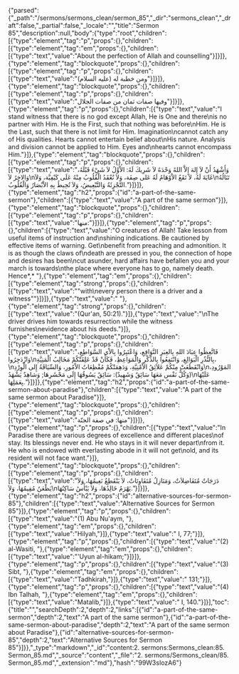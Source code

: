 {"parsed":{"_path":"/sermons/sermons_clean/sermon_85","_dir":"sermons_clean","_draft":false,"_partial":false,"_locale":"","title":"Sermon 85","description":null,"body":{"type":"root","children":[{"type":"element","tag":"p","props":{},"children":[{"type":"element","tag":"em","props":{},"children":[{"type":"text","value":"About the perfection of Allah and counselling"}]}]},{"type":"element","tag":"blockquote","props":{},"children":[{"type":"element","tag":"p","props":{},"children":[{"type":"text","value":"ومن خطبة له (عليه السلام)"}]}]},{"type":"element","tag":"blockquote","props":{},"children":[{"type":"element","tag":"p","props":{},"children":[{"type":"text","value":"وفيها صفات ثمان من صفات الجلال"}]}]},{"type":"element","tag":"p","props":{},"children":[{"type":"text","value":"I stand witness that there is no god except Allah, He is One and there\nis no partner with Him. He is the First, such that nothing was before\nHim. He is the Last, such that there is not limit for Him. Imagination\ncannot catch any of His qualities. Hearts cannot entertain belief about\nHis nature. Analysis and division cannot be applied to Him. Eyes and\nhearts cannot encompass Him."}]},{"type":"element","tag":"blockquote","props":{},"children":[{"type":"element","tag":"p","props":{},"children":[{"type":"text","value":"وَأَشْهَدُ أَنْ لاَ إِلهَ إِلاَّ اللهُ وَحْدَهُ لاَ شَرِيكَ لَهُ: الاْوَّلُ لاَ شَيْءَ قَبْلَهُ، وَالاخِرُ لاَ\nغَايَةَ لَهُ، لاَ تَقَعُ الاْوْهَامُ لَهُ عَلى صِفَة، وَلاَ تُعْقَدُ الْقُلُوبُ مِنْهُ عَلَى كَيْفِيَّة، وَلاَ\nتَنَالُهُ التَّجْزِئَةُ وَالتَّبْعِيضُ، وَلاَ تُحِيطُ بِهِ الاْبْصَارُ وَالْقُلُوبُ."}]}]},{"type":"element","tag":"h2","props":{"id":"a-part-of-the-same-sermon"},"children":[{"type":"text","value":"A part of the same sermon"}]},{"type":"element","tag":"blockquote","props":{},"children":[{"type":"element","tag":"p","props":{},"children":[{"type":"text","value":"منها:"}]}]},{"type":"element","tag":"p","props":{},"children":[{"type":"text","value":"O creatures of Allah! Take lesson from useful items of instruction and\nshining indications. Be cautioned by effective items of warning. Get\nbenefit from preaching and admonition. It is as though the claws of\ndeath are pressed in you, the connection of hope and desires has been\ncut asunder, hard affairs have befallen you and your march is towards\nthe place where everyone has to go, namely death. Hence*,* "},{"type":"element","tag":"em","props":{},"children":[{"type":"element","tag":"strong","props":{},"children":[{"type":"text","value":"\"with\nevery person there is a driver and a witness\""}]}]},{"type":"text","value":" "},{"type":"element","tag":"strong","props":{},"children":[{"type":"text","value":"(Qur'an, 50:21)."}]},{"type":"text","value":"\nThe driver drives him towards resurrection while the witness furnishes\nevidence about his deeds."}]},{"type":"element","tag":"blockquote","props":{},"children":[{"type":"element","tag":"p","props":{},"children":[{"type":"text","value":"فَاتَّعِظُوا عِبَادَ اللهِ بِالعِبَرِ النَّوَافِعِ، وَاعْتَبِرُوا بِالاْي السَّوَاطِعِ، وَازْدَجِرُوا\nبِالنُّذُرِ الْبَوَالِغِ، وَانْتَفِعُوا بِالذِّكْرِ وَالْمَوَاعِظِ، فَكَأَنْ قَدْ عَلِقَتْكُمْ مَخَالِبُ الْمَنِيَّةِ،\nوَانْقَطَعَتْ مِنْكُمْ عَلاَئِقُ الاْمْنِيَّةِ، وَدَهِمَتْكُمْ مُفْظِعَاتُ الاْمُورِ، وَالسِّيَاقَةُ إِلى الْوِرْدِ\nالمَوْرُودِ، (وَكُلُّ نَفْس مَعَهَا سَائِقٌ وَشَهِيدٌ): سَائِقٌ يَسُوقُهَا إِلَى مَحْشَرِهَا; وَشاهِدٌ يَشْهَدُ\nعَلَيْهَا بِعَمَلِهَا."}]}]},{"type":"element","tag":"h2","props":{"id":"a-part-of-the-same-sermon-about-paradise"},"children":[{"type":"text","value":"A part of the same sermon about Paradise"}]},{"type":"element","tag":"blockquote","props":{},"children":[{"type":"element","tag":"p","props":{},"children":[{"type":"text","value":"منها: في صفة الجنّة"}]}]},{"type":"element","tag":"p","props":{},"children":[{"type":"text","value":"In Paradise there are various degrees of excellence and different places\nof stay. Its blessings never end. He who stays in it will never depart\nfrom it. He who is endowed with everlasting abode in it will not get\nold, and its resident will not face want."}]},{"type":"element","tag":"blockquote","props":{},"children":[{"type":"element","tag":"p","props":{},"children":[{"type":"text","value":"دَرَجَاتٌ مُتَفَاضِلاَتٌ، وَمَنَازِلُ مُتَفَاوِتَاتٌ، لاَ يَنْقَطِعُ نَعِيمُهَا، وَلاَ يَظْعَنُ مُقِيمُهَا، وَلاَ\nيَهْرَمُ خَالِدُهَا، وَلاَ يَبْأَسُ سَاكِنُهَا."}]}]},{"type":"element","tag":"h2","props":{"id":"alternative-sources-for-sermon-85"},"children":[{"type":"text","value":"Alternative Sources for Sermon 85"}]},{"type":"element","tag":"p","props":{},"children":[{"type":"text","value":"(1) Abu Nu'aym, "},{"type":"element","tag":"em","props":{},"children":[{"type":"text","value":"Hilyah,"}]},{"type":"text","value":" I, 77;"}]},{"type":"element","tag":"p","props":{},"children":[{"type":"text","value":"(2) al-Wasiti, "},{"type":"element","tag":"em","props":{},"children":[{"type":"text","value":"'Uyun al-hikam;"}]}]},{"type":"element","tag":"p","props":{},"children":[{"type":"text","value":"(3) Sibt, "},{"type":"element","tag":"em","props":{},"children":[{"type":"text","value":"Tadhkirah,"}]},{"type":"text","value":" 131;"}]},{"type":"element","tag":"p","props":{},"children":[{"type":"text","value":"(4) Ibn Talhah, "},{"type":"element","tag":"em","props":{},"children":[{"type":"text","value":"Matalib,"}]},{"type":"text","value":" I, 140."}]}],"toc":{"title":"","searchDepth":2,"depth":2,"links":[{"id":"a-part-of-the-same-sermon","depth":2,"text":"A part of the same sermon"},{"id":"a-part-of-the-same-sermon-about-paradise","depth":2,"text":"A part of the same sermon about Paradise"},{"id":"alternative-sources-for-sermon-85","depth":2,"text":"Alternative Sources for Sermon 85"}]}},"_type":"markdown","_id":"content:2. sermons:Sermons_clean:85. Sermon_85.md","_source":"content","_file":"2. sermons/Sermons_clean/85. Sermon_85.md","_extension":"md"},"hash":"99W3sIozA6"}